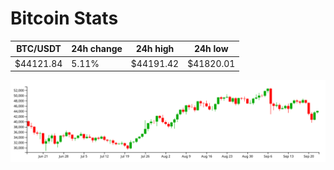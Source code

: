 # Bitcoin Stats

BTC/USDT|24h change|24h high|24h low|
|---|---|---|---|
|$44121.84|5.11%|$44191.42|$41820.01|

<img src="./chart.svg">
